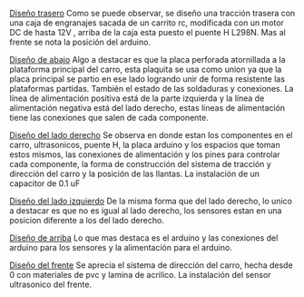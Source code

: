 [Diseño trasero](v-photos/Vista_del_frente_del_robot.jpeg) 
Como se puede observar, se diseño una tracción trasera con una caja de engranajes sacada de un carrito rc, modificada con un motor DC de hasta 12V , arriba de la caja esta puesto el puente H L298N. Mas al frente se nota la posición del arduino.

[Diseño de abajo](v-photos/Vista_de_abajo_del_robot.jpeg) 
Algo a destacar es que la placa perforada atornillada a la plataforma principal del carro, esta plaquita se usa como union ya que la placa principal se partio en ese lado logrando unir de forma resistente las plataformas partidas. También el estado de las soldaduras y conexiones. La línea de alimentación positiva está de la parte izquierda y la línea de alimentación negativa está del lado derecho, estas lineas de alimentación tiene las conexiones que salen de cada componente.

[Diseño del lado derecho](v-photos/Vista_del_lado_derecho_del_robot.jpeg)
Se observa en donde estan los componentes en el carro, ultrasonicos, puente H, la placa arduino y los espacios que toman estos mismos, las conexiones de alimentación y los pines para controlar cada componente, la forma de construcción del sistema de tracción y dirección del carro y la posición de las llantas. La instalación de un capacitor de 0.1 uF

[Diseño del lado izquierdo](v-photos/Vista_del_lado_izquierdo_del_robot.jpeg)
De la misma forma que del lado derecho, lo unico a destacar es que no es igual al lado derecho, los sensores estan en una posicion diferente a los del lado derecho.

[Diseño de arriba](v-photos/Vista_de_arriba_del_robot.jpeg)
Lo que mas destaca es el arduino y las conexiones del arduino para los sensores y la alimentación para el arduino. 

[Diseño del frente](v-photos/Vista_del_frente_del_robot.jpeg)
Se aprecia el sistema de dirección del carro, hecha desde 0 con materiales de pvc y lamina de acrilico. La instalación del sensor ultrasonico del frente.
